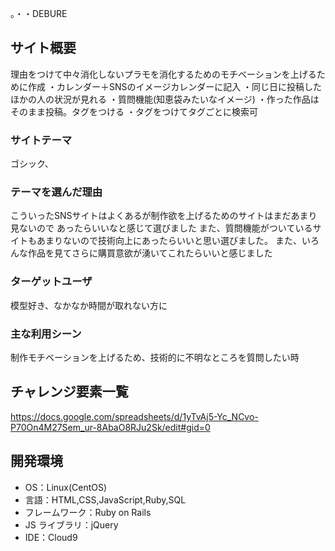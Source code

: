 。・・DEBURE　

## サイト概要

理由をつけて中々消化しないプラモを消化するためのモチベーションを上げるために作成
・カレンダー＋SNSのイメージカレンダーに記入
・同じ日に投稿したほかの人の状況が見れる
・質問機能(知恵袋みたいなイメージ)
・作った作品はそのまま投稿。タグをつける
・タグをつけてタグごとに検索可
### サイトテーマ
ゴシック、
### テーマを選んだ理由

こういったSNSサイトはよくあるが制作欲を上げるためのサイトはまだあまり見ないので
あったらいいなと感じて選びました
また、質問機能がついているサイトもあまりないので技術向上にあったらいいと思い選びました。
また、いろんな作品を見てさらに購買意欲が湧いてこれたらいいと感じました


### ターゲットユーザ
模型好き、なかなか時間が取れない方に
### 主な利用シーン
制作モチベーションを上げるため、技術的に不明なところを質問したい時

## チャレンジ要素一覧
https://docs.google.com/spreadsheets/d/1yTvAj5-Yc_NCvo-P70On4M27Sem_ur-8AbaO8RJu2Sk/edit#gid=0
## 開発環境

- OS：Linux(CentOS)
- 言語：HTML,CSS,JavaScript,Ruby,SQL
- フレームワーク：Ruby on Rails
- JS ライブラリ：jQuery
- IDE：Cloud9